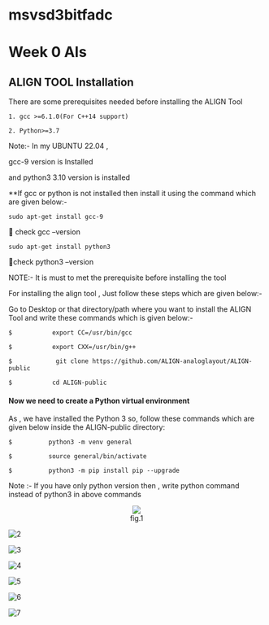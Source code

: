 # msvsd3bitfadc

# Week 0 AIs

## ALIGN TOOL Installation 

There are some prerequisites needed before installing the ALIGN Tool 

```
1. gcc >=6.1.0(For C++14 support)

2. Python>=3.7
```



Note:- In my UBUNTU 22.04 , 

gcc-9 version is Installed

and python3 3.10 version is installed

**If gcc or python is not installed then install it using the command which are given below:-

```
sudo apt-get install gcc-9
```


 check gcc –version

```
sudo apt-get install python3
```

check python3 –version

NOTE:- It is must to met the prerequisite before installing the tool

For installing the align tool , Just follow these steps which are given below:-

Go to Desktop or that directory/path where you want to install the ALIGN Tool and write these commands which is given below:- 


```
$           export CC=/usr/bin/gcc

$           export CXX=/usr/bin/g++

$            git clone https://github.com/ALIGN-analoglayout/ALIGN-public

$           cd ALIGN-public
```


#### Now we need to create a Python virtual environment

As , we have installed the Python 3 so, follow these commands which are given below inside the ALIGN-public directory:

```
$          python3 -m venv general

$          source general/bin/activate

$          python3 -m pip install pip --upgrade
```

Note :- If you have only python version then , write python command instead of python3 in above commands 


</p>
<p align="center">
  <img src="https://user-images.githubusercontent.com/90523478/218179138-8388f0c8-128a-4c60-bdd5-a12925919968.png"></br>
   fig.1
</p>

![2](https://user-images.githubusercontent.com/90523478/218179329-d9b67fea-df29-4b34-9477-d427d31a54e6.png)

![3](https://user-images.githubusercontent.com/90523478/218179438-ecd73ff2-0ed3-41f5-99a7-67039d7efdc6.png)

![4](https://user-images.githubusercontent.com/90523478/218179466-caa605f5-3bdf-4be7-95d5-27489e18ed2c.png)

![5](https://user-images.githubusercontent.com/90523478/218179504-27f487cd-eea4-4092-9815-d70d1f8e74f9.png)


![6](https://user-images.githubusercontent.com/90523478/218179529-6b1f6e14-ea14-4b7e-aff6-c5973c7725fa.png)

![7](https://user-images.githubusercontent.com/90523478/218179561-641c0ddc-4afe-4f99-a1a8-b04f0989e75c.png)


